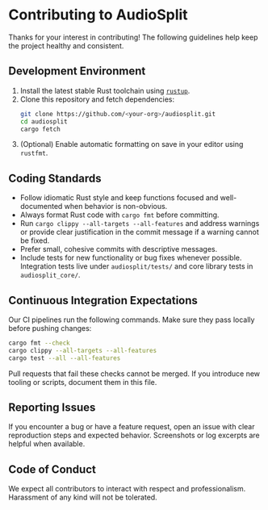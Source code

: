 # Contributing to AudioSplit

Thanks for your interest in contributing! The following guidelines help keep the project healthy and consistent.

## Development Environment

1. Install the latest stable Rust toolchain using [`rustup`](https://rustup.rs/).
2. Clone this repository and fetch dependencies:
   ```bash
   git clone https://github.com/<your-org>/audiosplit.git
   cd audiosplit
   cargo fetch
   ```
3. (Optional) Enable automatic formatting on save in your editor using `rustfmt`.

## Coding Standards

- Follow idiomatic Rust style and keep functions focused and well-documented when behavior is non-obvious.
- Always format Rust code with `cargo fmt` before committing.
- Run `cargo clippy --all-targets --all-features` and address warnings or provide clear justification in the commit message if a warning cannot be fixed.
- Prefer small, cohesive commits with descriptive messages.
- Include tests for new functionality or bug fixes whenever possible. Integration tests live under `audiosplit/tests/` and core library tests in `audiosplit_core/`.

## Continuous Integration Expectations

Our CI pipelines run the following commands. Make sure they pass locally before pushing changes:

```bash
cargo fmt --check
cargo clippy --all-targets --all-features
cargo test --all --all-features
```

Pull requests that fail these checks cannot be merged. If you introduce new tooling or scripts, document them in this file.

## Reporting Issues

If you encounter a bug or have a feature request, open an issue with clear reproduction steps and expected behavior. Screenshots or log excerpts are helpful when available.

## Code of Conduct

We expect all contributors to interact with respect and professionalism. Harassment of any kind will not be tolerated.
